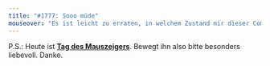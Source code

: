 ```yaml
---
title: "#1777: Sooo müde"
mouseover: "Es ist leicht zu erraten, in welchem Zustand mir dieser Comic einfiel."
---
```


P.S.:
Heute ist <a href="http://www.fonflatter.de/kalender"><strong>Tag des Mauszeigers</strong></a>. 
Bewegt ihn also bitte besonders liebevoll. Danke.
